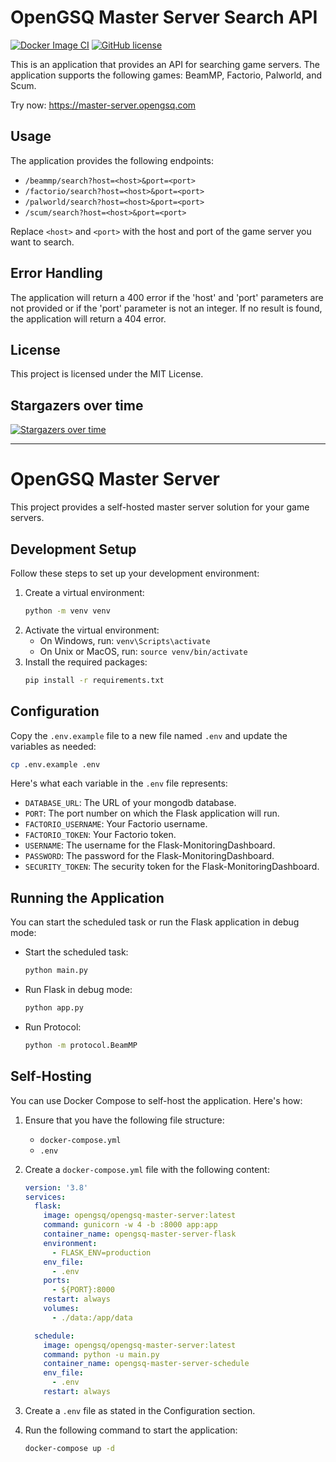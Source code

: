 # OpenGSQ Master Server Search API

[![Docker Image CI](https://github.com/opengsq/opengsq-master-server/actions/workflows/docker-image.yml/badge.svg)](https://github.com/opengsq/opengsq-master-server/actions/workflows/docker-image.yml)
[![GitHub license](https://img.shields.io/github/license/opengsq/opengsq-master-server)](https://github.com/opengsq/opengsq-master-server/blob/main/LICENSE)

This is an application that provides an API for searching game servers. The application supports the following games: BeamMP, Factorio, Palworld, and Scum.

Try now: https://master-server.opengsq.com

## Usage

The application provides the following endpoints:

- `/beammp/search?host=<host>&port=<port>`
- `/factorio/search?host=<host>&port=<port>`
- `/palworld/search?host=<host>&port=<port>`
- `/scum/search?host=<host>&port=<port>`

Replace `<host>` and `<port>` with the host and port of the game server you want to search.

## Error Handling

The application will return a 400 error if the 'host' and 'port' parameters are not provided or if the 'port' parameter is not an integer. If no result is found, the application will return a 404 error.

## License

This project is licensed under the MIT License.

## Stargazers over time

[![Stargazers over time](https://starchart.cc/opengsq/opengsq-master-server.svg?variant=adaptive)](https://starchart.cc/opengsq/opengsq-master-server)

---

# OpenGSQ Master Server

This project provides a self-hosted master server solution for your game servers.

## Development Setup

Follow these steps to set up your development environment:

1. Create a virtual environment:
    ```bash
    python -m venv venv
    ```
2. Activate the virtual environment:
    - On Windows, run: `venv\Scripts\activate`
    - On Unix or MacOS, run: `source venv/bin/activate`
3. Install the required packages:
    ```bash
    pip install -r requirements.txt
    ```

## Configuration

Copy the `.env.example` file to a new file named `.env` and update the variables as needed:

```bash
cp .env.example .env
```

Here's what each variable in the `.env` file represents:

- `DATABASE_URL`: The URL of your mongodb database.
- `PORT`: The port number on which the Flask application will run.
- `FACTORIO_USERNAME`: Your Factorio username.
- `FACTORIO_TOKEN`: Your Factorio token.
- `USERNAME`: The username for the Flask-MonitoringDashboard.
- `PASSWORD`: The password for the Flask-MonitoringDashboard.
- `SECURITY_TOKEN`: The security token for the Flask-MonitoringDashboard.

## Running the Application

You can start the scheduled task or run the Flask application in debug mode:

- Start the scheduled task:
    ```bash
    python main.py
    ```
- Run Flask in debug mode:
    ```bash
    python app.py
    ```
- Run Protocol:
    ```bash
    python -m protocol.BeamMP
    ```

## Self-Hosting

You can use Docker Compose to self-host the application. Here's how:

1. Ensure that you have the following file structure:
    - `docker-compose.yml`
    - `.env`

2. Create a `docker-compose.yml` file with the following content:

    ```yml
    version: '3.8'
    services:
      flask:
        image: opengsq/opengsq-master-server:latest
        command: gunicorn -w 4 -b :8000 app:app
        container_name: opengsq-master-server-flask
        environment:
          - FLASK_ENV=production
        env_file:
          - .env
        ports:
          - ${PORT}:8000
        restart: always
        volumes:
          - ./data:/app/data

      schedule:
        image: opengsq/opengsq-master-server:latest
        command: python -u main.py
        container_name: opengsq-master-server-schedule
        env_file:
          - .env
        restart: always
    ```

3. Create a `.env` file as stated in the Configuration section.

4. Run the following command to start the application:

    ```bash
    docker-compose up -d
    ```
